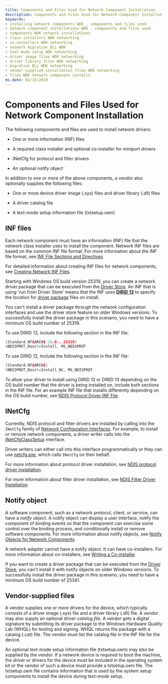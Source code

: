 ```yaml
---
title: Components and Files Used for Network Component Installation
description: Components and Files Used for Network Component Installation
keywords:
- installing network components WDK , components and files used
- network component installations WDK , components and files used
- components WDK network installations
- class installers WDK networking
- co-installers WDK networking
- network migration DLL WDK
- text-mode setup WDK networking
- driver image files WDK networking
- driver library files WDK networking
- migration DLL WDK networking
- vendor-supplied installation files WDK networking
- files WDK network component installs
ms.date: 01/16/2019
---
```


# Components and Files Used for Network Component Installation

The following components and files are used to install network drivers:

-   One or more information (INF) files

-   A required class installer and optional co-installer for miniport drivers

-   INetCfg for protocol and filter drivers

-   An optional notify object

In addition to one or more of the above components, a vendor also optionally supplies the following files:

-   One or more device driver image (.sys) files and driver library (.dll) files

-   A driver catalog file

-   A text-mode setup information file (txtsetup.oem)

## INF files

Each network component must have an information (INF) file that the network class installer uses to install the component. Network INF files are based on the common INF file format. For more information about the INF file format, see [INF File Sections and Directives](../install/index.md).

For detailed information about creating INF files for network components, see [Creating Network INF Files](creating-network-inf-files.md).

Starting with Windows OS build version 25319, you can create a network driver package that can be executed from the [Driver Store](../develop/run-from-driver-store.md). An INF that is using 'run from Driver Store' means that the INF uses [**DIRID 13**](../install/using-dirids.md) to specify the location for [driver package](../install/driver-packages.md) files on install.

You can't install a driver package through the network configuration interfaces and use the driver store feature on older Windows versions. To successfully install the driver package in this scenario, you need to have a minimum OS build number of 25319.


To use DIRID 13, include the following section in the INF file:

```cpp
[Standard.NT$ARCH$.10.0...25319]
%NDISPROT_Desc%=Install, MS_NDISPROT
```

To use DIRID 12, include the following section in the INF file:

```cpp
[Standard.NT$ARCH$]
%NDISPROT_Desc%=Install_NC, MS_NDISPROT
```

To allow your driver to install using DIRID 12 or DIRID 13 depending on the OS build number that the driver is being installed on, include both sections in the INF file. For an example INF file that installs differently depending on the OS build number, see [NDIS Protocol Driver INF File](https://github.com/microsoft/Windows-driver-samples/blob/develop/network/ndis/ndisprot/6x/sys/630/ndisprot630.inf).

## INetCfg

Currently, NDIS protocol and filter drivers are installed by calling into the `INetCfg` family of [Network Configuration Interfaces](/previous-versions/windows/hardware/network/ff559080(v=vs.85)). For example, to install or remove network components, a driver writer calls into the [INetCfgClassSetup](/previous-versions/windows/hardware/network/ff547709(v=vs.85)) interface. 

Driver writers can either call into this interface programmatically or they can use [netcfg.exe](/windows-server/administration/windows-commands/netcfg), which calls `INetCfg` on their behalf.

For more information about protocol driver installation, see [NDIS protocol driver installation](ndis-protocol-driver-installation.md).

For more information about filter driver installation, see [NDIS Filter Driver Installation](ndis-filter-driver-installation.md).

## Notify object

A software component, such as a network protocol, client, or service, can have a *notify object*. A notify object can display a user interface, notify the component of binding events so that the component can exercise some control over the binding process, and conditionally install or remove software components. For more information about notify objects, see [Notify Objects for Network Components](notify-objects-for-network-components.md).

A network adapter cannot have a notify object. It can have co-installers. For more information about co-installers, see [Writing a Co-installer](../install/writing-a-co-installer.md).

If you want to create a driver package that can be executed from the [Driver Store](../install/driver-store.md), you can't install it with notify objects on older Windows versions. To successfully install the driver package in this scenario, you need to have a minimum OS build number of 25341. 

## Vendor-supplied files

A vendor supplies one or more drivers for the device, which typically consists of a driver image (.sys) file and a driver library (.dll) file. A vendor may also supply an optional driver *catalog file*. A vendor gets a digital signature by submitting its driver package to the Windows Hardware Quality Lab (WHQL) for testing and signing. WHQL returns the package with a catalog (.cat) file. The vendor must list the catalog file in the INF file for the device.

An optional text-mode setup information file (txtsetup.oem) may also be supplied by the vendor. If a network device is required to boot the machine, the driver or drivers for the device must be included in the operating system kit or the vendor of such a device must provide a txtsetup.oem file. The txtsetup.oem file contains information that is used by the system setup components to install the device during text-mode setup.

 

